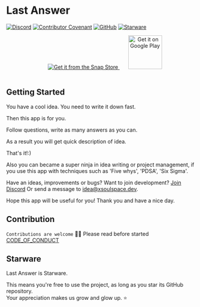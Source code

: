 # Last Answer

[![Discord](https://img.shields.io/discord/696688204476055592)](https://discord.gg/y54DpJwmAn)
[![Contributor Covenant](https://img.shields.io/badge/Contributor%20Covenant-v2.0%20adopted-ff69b4.svg)](CODE_OF_CONDUCT.md)
[![GitHub](https://img.shields.io/github/license/xsoulspace/last_answer)](LICENSE)
[![Starware](https://img.shields.io/badge/⭐-Starware-f5a91a?labelColor=black)](https://github.com/zepfietje/starware)

<p align="center">
  <a href="https://snapcraft.io/last-answer">
    <img style="margin-bottom: 17px; margin-left: 23px;" alt="Get it from the Snap Store" src="https://snapcraft.io/static/images/badges/en/snap-store-black.svg" />
  </a>
  <a style="margin-bottom: 17px; margin-left: 23px;" href='https://play.google.com/store/apps/details?id=dev.xsoulspace.lastanswer&pcampaignid=pcampaignidMKT-Other-global-all-co-prtnr-py-PartBadge-Mar2515-1'>
    <img height="90px"; alt='Get it on Google Play' src='https://play.google.com/intl/en_us/badges/static/images/badges/en_badge_web_generic.png'/>
  </a>
</p>

## Getting Started

You have a cool idea.
You need to write it down fast.

Then this app is for you.

Follow questions, write as many answers as you can.

As a result you will get quick description of idea.

That's it!:)

Also you can became a super ninja in idea writing or project management, if you use this app with techniques such as 'Five whys', 'PDSA', 'Six Sigma'.

Have an ideas, improvements or bugs? Want to join development?
[Join Discord](https://discord.gg/y54DpJwmAn)
Or send a message to idea@xsoulspace.dev.

Hope this app will be useful for you!
Thank you and have a nice day.

## Contribution

`Contributions are welcome` 🎉🎉
Please read before started [CODE_OF_CONDUCT](CODE_OF_CONDUCT.md)

## Starware

Last Answer is Starware.

This means you're free to use the project, as long as you star its GitHub repository.  
Your appreciation makes us grow and glow up. ⭐

